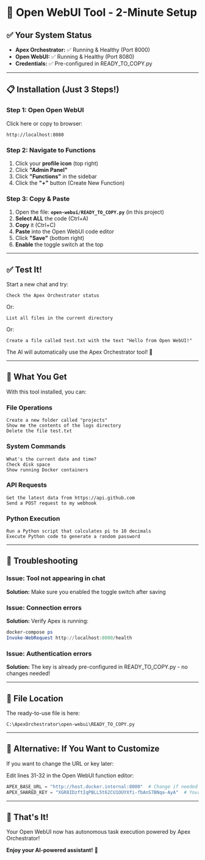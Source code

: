 # 🚀 Open WebUI Tool - 2-Minute Setup

## ✅ Your System Status
- **Apex Orchestrator:** ✅ Running & Healthy (Port 8000)
- **Open WebUI:** ✅ Running & Healthy (Port 8080)
- **Credentials:** ✅ Pre-configured in READY_TO_COPY.py

---

## 📋 Installation (Just 3 Steps!)

### Step 1: Open Open WebUI
Click here or copy to browser:
```
http://localhost:8080
```

### Step 2: Navigate to Functions
1. Click your **profile icon** (top right)
2. Click **"Admin Panel"**
3. Click **"Functions"** in the sidebar
4. Click the **"+"** button (Create New Function)

### Step 3: Copy & Paste
1. Open the file: **`open-webui/READY_TO_COPY.py`** (in this project)
2. **Select ALL** the code (Ctrl+A)
3. **Copy** it (Ctrl+C)
4. **Paste** into the Open WebUI code editor
5. Click **"Save"** (bottom right)
6. **Enable** the toggle switch at the top

---

## ✅ Test It!

Start a new chat and try:

```
Check the Apex Orchestrator status
```

Or:

```
List all files in the current directory
```

Or:

```
Create a file called test.txt with the text "Hello from Open WebUI!"
```

The AI will automatically use the Apex Orchestrator tool! 🎉

---

## 🎯 What You Get

With this tool installed, you can:

### File Operations
```
Create a new folder called "projects"
Show me the contents of the logs directory
Delete the file test.txt
```

### System Commands
```
What's the current date and time?
Check disk space
Show running Docker containers
```

### API Requests
```
Get the latest data from https://api.github.com
Send a POST request to my webhook
```

### Python Execution
```
Run a Python script that calculates pi to 10 decimals
Execute Python code to generate a random password
```

---

## 🔧 Troubleshooting

### Issue: Tool not appearing in chat
**Solution:** Make sure you enabled the toggle switch after saving

### Issue: Connection errors
**Solution:** Verify Apex is running:
```powershell
docker-compose ps
Invoke-WebRequest http://localhost:8000/health
```

### Issue: Authentication errors
**Solution:** The key is already pre-configured in READY_TO_COPY.py - no changes needed!

---

## 📍 File Location

The ready-to-use file is here:
```
C:\ApexOrchestrator\open-webui\READY_TO_COPY.py
```

---

## 🎨 Alternative: If You Want to Customize

If you want to change the URL or key later:

Edit lines 31-32 in the Open WebUI function editor:
```python
APEX_BASE_URL = "http://host.docker.internal:8000"  # Change if needed
APEX_SHARED_KEY = "XGR8IDzftIqPBLL5t62CU1OUYXfi-fbAnS7BNqa-AyA"  # Your key
```

---

## 🎊 That's It!

Your Open WebUI now has autonomous task execution powered by Apex Orchestrator!

**Enjoy your AI-powered assistant!** 🚀

